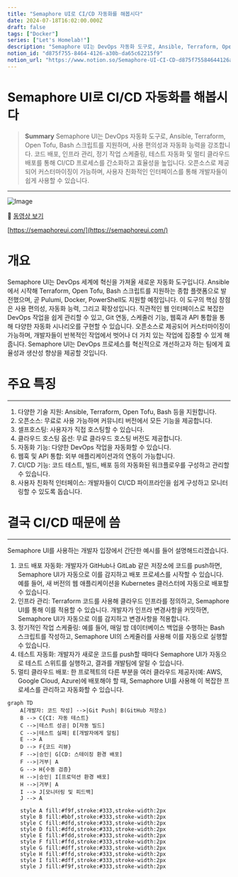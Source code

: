 ```yaml
---
title: "Semaphore UI로 CI/CD 자동화를 해봅시다"
date: 2024-07-18T16:02:00.000Z
draft: false
tags: ["Docker"]
series: ["Let's Homelab!"]
description: "Semaphore UI는 DevOps 자동화 도구로, Ansible, Terraform, Open Tofu, Bash 스크립트를 지원하며, 사용 편의성과 자동화 능력을 강조합니다. 코드 배포, 인프라 관리, 정기 작업 스케줄링, 테스트 자동화 및 멀티 클라우드 배포를 통해 CI/CD 프로세스를 간소화하고 효율성을 높입니다. 오픈소스로 제공되어 커스터마이징이 가능하며, 사용자 친화적인 인터페이스를 통해 개발자들이 쉽게 사용할 수 있습니다."
notion_id: "d875f755-8464-4126-a30b-da65c62215f9"
notion_url: "https://www.notion.so/Semaphore-UI-CI-CD-d875f75584644126a30bda65c62215f9"
---
```


# Semaphore UI로 CI/CD 자동화를 해봅시다

> **Summary**
> Semaphore UI는 DevOps 자동화 도구로, Ansible, Terraform, Open Tofu, Bash 스크립트를 지원하며, 사용 편의성과 자동화 능력을 강조합니다. 코드 배포, 인프라 관리, 정기 작업 스케줄링, 테스트 자동화 및 멀티 클라우드 배포를 통해 CI/CD 프로세스를 간소화하고 효율성을 높입니다. 오픈소스로 제공되어 커스터마이징이 가능하며, 사용자 친화적인 인터페이스를 통해 개발자들이 쉽게 사용할 수 있습니다.

---

![Image](https://prod-files-secure.s3.us-west-2.amazonaws.com/09ccd4d5-876c-4bba-bbdf-cc77a0a11257/a54383a1-4769-42d7-aa37-232f392c02cf/Untitled.png?X-Amz-Algorithm=AWS4-HMAC-SHA256&X-Amz-Content-Sha256=UNSIGNED-PAYLOAD&X-Amz-Credential=ASIAZI2LB466XD62WBS2%2F20250724%2Fus-west-2%2Fs3%2Faws4_request&X-Amz-Date=20250724T083524Z&X-Amz-Expires=3600&X-Amz-Security-Token=IQoJb3JpZ2luX2VjEAAaCXVzLXdlc3QtMiJGMEQCIHeXncdi4EiXZ33A1qpzbO%2FoF%2FBopL%2FEcAdxpqnMvnxjAiA0su8MWiHO%2Ft609s45lE3vYjCeL6udVqTVer55YPC1mCr%2FAwgpEAAaDDYzNzQyMzE4MzgwNSIMEMqJiYkelN9vQ8JSKtwD760xs4GHdcBQg9XUeneu2xQ8mj3WCTLfmiFIZ8cYzr78%2F87cxgX6U0%2BAqsIl514miWZ%2FpPGiU6K5Nz0BeeXOSjVkpVOqSbICKXg5kcBErMBawMgsz2btHyCUUi3doJTsOlQgE4Gpn48bfZR1haVTdi0n%2FqrwCSwH8iretvNo4Vl54IBvGCnWkE2q1P5V2laHucrjRdGrHXrvpN6pcSEFOJgtsUcm21HNBsydzIFGBsFWe2hzD5bWT6R4c6rvyFlG%2BZ7Aoq2TqD0cy6fw9nYv8YrDH4zsAKkSDtlbXa%2FayY4PWfKtHM0asvHSsrqk5W5Mmb%2Ffegh2Kn4%2FTprY%2F%2FtSEyMcEMKh4CJ0jTGKnl%2FXoWTmp6gym2TKy4xJbYssGVRFIUTkymwj5P5mdzkrD8u%2B0p0nQSNAd0dfgPv8gLEB5MQINlNUr7ZFm4knlF2rKEM0FNV15owQlVK0HoS1JnzZ2lW7aoFG1TtGEKaOKANzyIdCcLs6YGKzFztOF4qi%2FKJV20OffBo4Y1RCJruuZR8MZtJeHOhBFHWKF%2Bj%2BnF9ABvNahBSL9EHllDK6F8Y0VDKZMr56f%2B6NE2xMZ5xZr1dk4j082kx4nDU%2FQFhMKIHNgmtgMktDfr%2FHWkakJIswiM%2BHxAY6pgGKBgNkEJ%2BuNlZ%2BxB2VWWkBPNHFvz1FQ5hwFJHAzVunXKGIhrF4VVNf%2F7eE2oitaycJrACnUZve6EfQcpgiLYt3ia66MUZJrm2SGKoIXBk2BoIgHFxOiLy93NMG4QOtKrUgB9b6hI5x60Jo4Qr6yYz%2BT8%2FjwkgVWoQRAPoftPh2f7FKttOJHYc6NlimNM2fgH%2Bx7S9Q49sPMYg9A%2FmlVcveLM3xHAf0&X-Amz-Signature=be01ddb3ea6ab526977d47210ca17dc8c003a021262d39d7b1a59eca1f6d2ef9&X-Amz-SignedHeaders=host&x-amz-checksum-mode=ENABLED&x-id=GetObject)

🎥 [동영상 보기](https://www.youtube.com/watch?v=tc3tqMIN89U)

[https://semaphoreui.com/](https://semaphoreui.com/)

# 개요

Semaphore UI는 DevOps 세계에 혁신을 가져올 새로운 자동화 도구입니다. Ansible에서 시작해 Terraform, Open Tofu, Bash 스크립트를 지원하는 종합 플랫폼으로 발전했으며, 곧 Pulumi, Docker, PowerShell도 지원할 예정입니다.
이 도구의 핵심 장점은 사용 편의성, 자동화 능력, 그리고 확장성입니다. 직관적인 웹 인터페이스로 복잡한 DevOps 작업을 쉽게 관리할 수 있고, Git 연동, 스케줄러 기능, 웹훅과 API 통합을 통해 다양한 자동화 시나리오를 구현할 수 있습니다.
오픈소스로 제공되어 커스터마이징이 가능하며, 개발자들이 반복적인 작업에서 벗어나 더 가치 있는 작업에 집중할 수 있게 해줍니다. Semaphore UI는 DevOps 프로세스를 혁신적으로 개선하고자 하는 팀에게 효율성과 생산성 향상을 제공할 것입니다.

# 주요 특징

---

1. 다양한 기술 지원: Ansible, Terraform, Open Tofu, Bash 등을 지원합니다.
1. 오픈소스: 무료로 사용 가능하며 커뮤니티 버전에서 모든 기능을 제공합니다.
1. 셀프호스팅: 사용자가 직접 호스팅할 수 있습니다.
1. 클라우드 호스팅 옵션: 무료 클라우드 호스팅 버전도 제공합니다.
1. 자동화 기능: 다양한 DevOps 작업을 자동화할 수 있습니다.
1. 웹훅 및 API 통합: 외부 애플리케이션과의 연동이 가능합니다.
1. CI/CD 기능: 코드 테스트, 빌드, 배포 등의 자동화된 워크플로우를 구성하고 관리할 수 있습니다.
1. 사용자 친화적 인터페이스: 개발자들이 CI/CD 파이프라인을 쉽게 구성하고 모니터링할 수 있도록 돕습니다.
# 결국 CI/CD 때문에 씀

---

Semaphore UI를 사용하는 개발자 입장에서 간단한 예시를 들어 설명해드리겠습니다.

1. 코드 배포 자동화:
개발자가 GitHub나 GitLab 같은 저장소에 코드를 push하면, Semaphore UI가 자동으로 이를 감지하고 배포 프로세스를 시작할 수 있습니다. 예를 들어, 새 버전의 웹 애플리케이션을 Kubernetes 클러스터에 자동으로 배포할 수 있습니다.
1. 인프라 관리:
Terraform 코드를 사용해 클라우드 인프라를 정의하고, Semaphore UI를 통해 이를 적용할 수 있습니다. 개발자가 인프라 변경사항을 커밋하면, Semaphore UI가 자동으로 이를 감지하고 변경사항을 적용합니다.
1. 정기적인 작업 스케줄링:
예를 들어, 매일 밤 데이터베이스 백업을 수행하는 Bash 스크립트를 작성하고, Semaphore UI의 스케줄러를 사용해 이를 자동으로 실행할 수 있습니다.
1. 테스트 자동화:
개발자가 새로운 코드를 push할 때마다 Semaphore UI가 자동으로 테스트 스위트를 실행하고, 결과를 개발팀에 알릴 수 있습니다.
1. 멀티 클라우드 배포:
한 프로젝트의 다른 부분을 여러 클라우드 제공자(예: AWS, Google Cloud, Azure)에 배포해야 할 때, Semaphore UI를 사용해 이 복잡한 프로세스를 관리하고 자동화할 수 있습니다.

```mermaid
graph TD
    A[개발자: 코드 작성] -->|Git Push| B(GitHub 저장소)
    B --> C{CI: 자동 테스트}
    C -->|테스트 성공| D[자동 빌드]
    C -->|테스트 실패| E[개발자에게 알림]
    E --> A
    D --> F{코드 리뷰}
    F -->|승인| G[CD: 스테이징 환경 배포]
    F -->|거부| A
    G --> H{수동 검증}
    H -->|승인| I[프로덕션 환경 배포]
    H -->|거부| A
    I --> J[모니터링 및 피드백]
    J --> A

    style A fill:#f9f,stroke:#333,stroke-width:2px
    style B fill:#bbf,stroke:#333,stroke-width:2px
    style C fill:#dfd,stroke:#333,stroke-width:2px
    style D fill:#dfd,stroke:#333,stroke-width:2px
    style E fill:#fdd,stroke:#333,stroke-width:2px
    style F fill:#ffd,stroke:#333,stroke-width:2px
    style G fill:#dff,stroke:#333,stroke-width:2px
    style H fill:#ffd,stroke:#333,stroke-width:2px
    style I fill:#dff,stroke:#333,stroke-width:2px
    style J fill:#f9f,stroke:#333,stroke-width:2px
```


